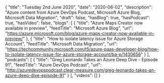 {
  "title": "Tuesday 2nd June 2020",
  "date": "2020-06-02",
  "description": "Azure content from Azure DevOps Podcast, Microsoft Azure Blog, Microsoft Data Migration",
  "draft": false,
  "hasBlog": true,
  "hasPodcast": true,
  "hasVideo": false,
  "blogs": [
    {
      "title": "Azure Maps Creator now available in preview",
      "feedTitle": "Microsoft Azure Blog",
      "url": "https://azure.microsoft.com/blog/azure-maps-creator-now-available-in-preview/"
    },
    {
      "title": "How to isolate latency issue for Azure Storage Account",
      "feedTitle": "Microsoft Data Migration",
      "url": "https://techcommunity.microsoft.com/t5/azure-paas-developer-blog/how-to-isolate-latency-issue-for-azure-storage-account/ba-p/1430656"
    }
  ],
  "podcasts": [
    {
      "title": "Greg Leonardo Takes an Azure Deep Dive - Episode 91",
      "feedTitle": "Azure DevOps Podcast",
      "url": "http://azuredevopspodcast.clear-measure.com/greg-leonardo-takes-an-azure-deep-dive-episode-91"
    }
  ],
  "videos": []
}